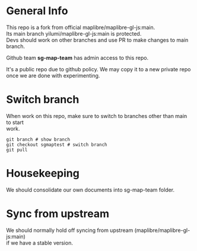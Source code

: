 # General Info
This repo is a fork from official maplibre/maplibre-gl-js:main.  
Its main branch yilumi/maplibre-gl-js:main is protected.  
Devs should work on other branches and use PR to make changes to main branch.  

Github team **sg-map-team** has admin access to this repo.  

It's a public repo due to github policy. We may copy it to a new private repo  
once we are done with experimenting. 

# Switch branch
When work on this repo, make sure to switch to branches other than main to start  
work.  
```
git branch # show branch
git checkout sgmaptest # switch branch
git pull
```

# Housekeeping
We should consolidate our own documents into sg-map-team folder.

# Sync from upstream
We should normally hold off syncing from upstream (maplibre/maplibre-gl-js:main)   
if we have a stable version.

